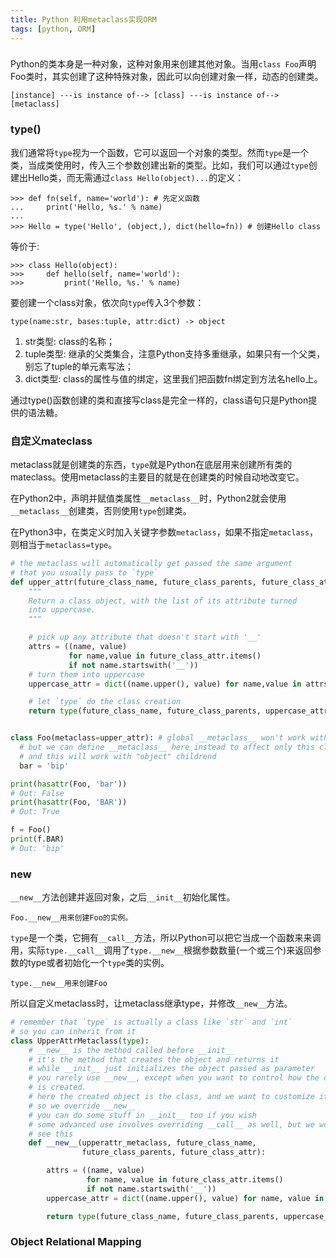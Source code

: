 ```yaml
---
title: Python 利用metaclass实现ORM
tags: [python, ORM]
---
```


###

Python的类本身是一种对象，这种对象用来创建其他对象。当用`class Foo`声明Foo类时，其实创建了这种特殊对象，因此可以向创建对象一样，动态的创建类。

    [instance] ---is instance of--> [class] ---is instance of--> [metaclass]

### type()

我们通常将`type`视为一个函数，它可以返回一个对象的类型。然而`type`是一个类，当成类使用时，传入三个参数创建出新的类型。比如，我们可以通过`type`创建出Hello类，而无需通过`class Hello(object)...`的定义：

    >>> def fn(self, name='world'): # 先定义函数
    ...     print('Hello, %s.' % name)
    ...
    >>> Hello = type('Hello', (object,), dict(hello=fn)) # 创建Hello class

等价于:

    >>> class Hello(object):
    >>>     def hello(self, name='world'):
    >>>         print('Hello, %s.' % name)


要创建一个class对象，依次向`type`传入3个参数：

    type(name:str, bases:tuple, attr:dict) -> object

1. str类型: class的名称；
2. tuple类型: 继承的父类集合，注意Python支持多重继承，如果只有一个父类，别忘了tuple的单元素写法；
3. dict类型: class的属性与值的绑定，这里我们把函数fn绑定到方法名hello上。

通过type()函数创建的类和直接写class是完全一样的，class语句只是Python提供的语法糖。

### 自定义mateclass

metaclass就是创建类的东西，`type`就是Python在底层用来创建所有类的mateclass。使用metaclass的主要目的就是在创建类的时候自动地改变它。

在Python2中，声明并赋值类属性`__metaclass__`时，Python2就会使用`__metaclass__`创建类，否则使用`type`创建类。

在Python3中，在类定义时加入关键字参数`metaclass`，如果不指定`metaclass`，则相当于`metaclass=type`。

``` python
# the metaclass will automatically get passed the same argument
# that you usually pass to `type`
def upper_attr(future_class_name, future_class_parents, future_class_attr):
    """
    Return a class object, with the list of its attribute turned
    into uppercase.
    """

    # pick up any attribute that doesn't start with '__'
    attrs = ((name, value)
             for name,value in future_class_attr.items()
             if not name.startswith('__'))
    # turn them into uppercase
    uppercase_attr = dict((name.upper(), value) for name,value in attrs)

    # let `type` do the class creation
    return type(future_class_name, future_class_parents, uppercase_attr)


class Foo(metaclass=upper_attr): # global __metaclass__ won't work with "object" though
  # but we can define __metaclass__ here instead to affect only this class
  # and this will work with "object" childrend
  bar = 'bip'

print(hasattr(Foo, 'bar'))
# Out: False
print(hasattr(Foo, 'BAR'))
# Out: True

f = Foo()
print(f.BAR)
# Out: 'bip'
```

### __new__

`__new__`方法创建并返回对象，之后`__init__`初始化属性。

    Foo.__new__用来创建Foo的实例。

`type`是一个类，它拥有`__call__`方法，所以Python可以把它当成一个函数来来调用，实际`type.__call__`调用了`type.__new__`根据参数数量(一个或三个)来返回参数的type或者初始化一个`type`类的实例。

    type.__new__用来创建Foo

所以自定义metaclass时，让metaclass继承type，并修改`__new__`方法。

``` python
# remember that `type` is actually a class like `str` and `int`
# so you can inherit from it
class UpperAttrMetaclass(type):
    # __new__ is the method called before __init__
    # it's the method that creates the object and returns it
    # while __init__ just initializes the object passed as parameter
    # you rarely use __new__, except when you want to control how the object
    # is created.
    # here the created object is the class, and we want to customize it
    # so we override __new__
    # you can do some stuff in __init__ too if you wish
    # some advanced use involves overriding __call__ as well, but we won't
    # see this
    def __new__(upperattr_metaclass, future_class_name,
                future_class_parents, future_class_attr):

        attrs = ((name, value)
                 for name, value in future_class_attr.items()
                 if not name.startswith('__'))
        uppercase_attr = dict((name.upper(), value) for name, value in attrs)

        return type(future_class_name, future_class_parents, uppercase_attr)
```

### Object Relational Mapping


